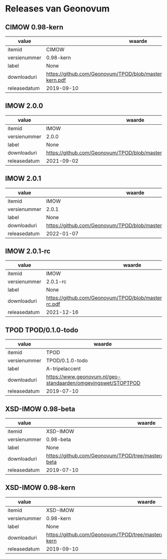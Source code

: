 # Releases van Geonovum

## CIMOW 0.98-kern
|value|waarde|
|-----|------|
| itemid  |CIMOW|
| versienummer  |0.98-kern|
| label  |None|
| downloaduri  |https://github.com/Geonovum/TPOD/blob/master/CIMOW/CIMOW%20v0.98-kern.pdf|
| releasedatum  |2019-09-10|

## IMOW 2.0.0
|value|waarde|
|-----|------|
| itemid  |IMOW|
| versienummer  |2.0.0|
| label  |None|
| downloaduri  |https://github.com/Geonovum/TPOD/blob/master/CIMOW/IMOW_v2.0.0.pdf|
| releasedatum  |2021-09-02|

## IMOW 2.0.1
|value|waarde|
|-----|------|
| itemid  |IMOW|
| versienummer  |2.0.1|
| label  |None|
| downloaduri  |https://github.com/Geonovum/TPOD/blob/master/CIMOW/IMOW_v2.0.1.pdf|
| releasedatum  |2022-01-07|

## IMOW 2.0.1-rc
|value|waarde|
|-----|------|
| itemid  |IMOW|
| versienummer  |2.0.1-rc|
| label  |None|
| downloaduri  |https://github.com/Geonovum/TPOD/blob/master/CIMOW/IMOW_v2.0.1-rc.pdf|
| releasedatum  |2021-12-16|

## TPOD TPOD/0.1.0-todo
|value|waarde|
|-----|------|
| itemid  |TPOD|
| versienummer  |TPOD/0.1.0-todo|
| label  |A-tripelaccent|
| downloaduri  |https://www.geonovum.nl/geo-standaarden/omgevingswet/STOPTPOD|
| releasedatum  |2019-07-10|

## XSD-IMOW 0.98-beta
|value|waarde|
|-----|------|
| itemid  |XSD-IMOW|
| versienummer  |0.98-beta|
| label  |None|
| downloaduri  |https://github.com/Geonovum/TPOD/tree/master/CIMOW/IMOW%20XSD%20v0.98-beta|
| releasedatum  |2019-07-10|

## XSD-IMOW 0.98-kern
|value|waarde|
|-----|------|
| itemid  |XSD-IMOW|
| versienummer  |0.98-kern|
| label  |None|
| downloaduri  |https://github.com/Geonovum/TPOD/tree/master/CIMOW/IMOW%20XSD%20v0.98-kern|
| releasedatum  |2019-09-10|

